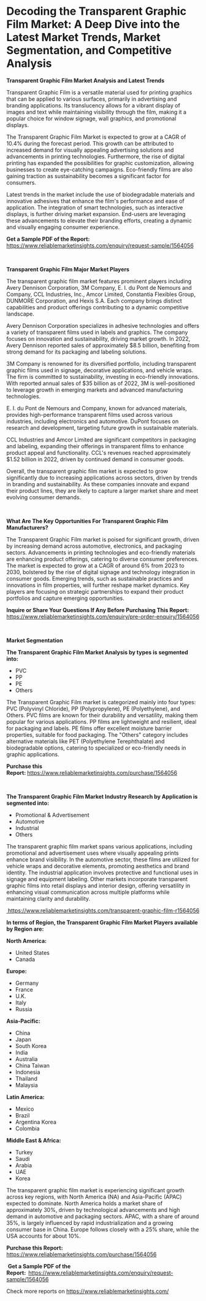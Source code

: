 <p><h1>Decoding the Transparent Graphic Film Market: A Deep Dive into the Latest Market Trends, Market Segmentation, and Competitive Analysis</h1></p><p><strong>Transparent Graphic Film Market Analysis and Latest Trends</strong></p>
<p><p>Transparent Graphic Film is a versatile material used for printing graphics that can be applied to various surfaces, primarily in advertising and branding applications. Its translucency allows for a vibrant display of images and text while maintaining visibility through the film, making it a popular choice for window signage, wall graphics, and promotional displays.</p><p>The Transparent Graphic Film Market is expected to grow at a CAGR of 10.4% during the forecast period. This growth can be attributed to increased demand for visually appealing advertising solutions and advancements in printing technologies. Furthermore, the rise of digital printing has expanded the possibilities for graphic customization, allowing businesses to create eye-catching campaigns. Eco-friendly films are also gaining traction as sustainability becomes a significant factor for consumers.</p><p>Latest trends in the market include the use of biodegradable materials and innovative adhesives that enhance the film's performance and ease of application. The integration of smart technologies, such as interactive displays, is further driving market expansion. End-users are leveraging these advancements to elevate their branding efforts, creating a dynamic and visually engaging consumer experience.</p></p>
<p><strong>Get a Sample PDF of the Report:&nbsp;</strong> <a href="https://www.reliablemarketinsights.com/enquiry/request-sample/1564056?utm_campaign=2039&utm_medium=2&utm_source=Github&utm_content=ia&utm_term=01022025&utm_id=transparent-graphic-film">https://www.reliablemarketinsights.com/enquiry/request-sample/1564056</a></p>
<p>&nbsp;</p>
<p><strong>Transparent Graphic Film Major Market Players</strong></p>
<p><p>The transparent graphic film market features prominent players including Avery Dennison Corporation, 3M Company, E. I. du Pont de Nemours and Company, CCL Industries, Inc., Amcor Limited, Constantia Flexibles Group, DUNMORE Corporation, and Hexis S.A. Each company brings distinct capabilities and product offerings contributing to a dynamic competitive landscape.</p><p>Avery Dennison Corporation specializes in adhesive technologies and offers a variety of transparent films used in labels and graphics. The company focuses on innovation and sustainability, driving market growth. In 2022, Avery Dennison reported sales of approximately $8.5 billion, benefiting from strong demand for its packaging and labeling solutions.</p><p>3M Company is renowned for its diversified portfolio, including transparent graphic films used in signage, decorative applications, and vehicle wraps. The firm is committed to sustainability, investing in eco-friendly innovations. With reported annual sales of $35 billion as of 2022, 3M is well-positioned to leverage growth in emerging markets and advanced manufacturing technologies.</p><p>E. I. du Pont de Nemours and Company, known for advanced materials, provides high-performance transparent films used across various industries, including electronics and automotive. DuPont focuses on research and development, targeting future growth in sustainable materials.</p><p>CCL Industries and Amcor Limited are significant competitors in packaging and labeling, expanding their offerings in transparent films to enhance product appeal and functionality. CCL's revenues reached approximately $1.52 billion in 2022, driven by continued demand in consumer goods.</p><p>Overall, the transparent graphic film market is expected to grow significantly due to increasing applications across sectors, driven by trends in branding and sustainability. As these companies innovate and expand their product lines, they are likely to capture a larger market share and meet evolving consumer demands.</p></p>
<p>&nbsp;</p>
<p><strong>What Are The Key Opportunities For Transparent Graphic Film Manufacturers?</strong></p>
<p><p>The Transparent Graphic Film market is poised for significant growth, driven by increasing demand across automotive, electronics, and packaging sectors. Advancements in printing technologies and eco-friendly materials are enhancing product offerings, catering to diverse consumer preferences. The market is expected to grow at a CAGR of around 6% from 2023 to 2030, bolstered by the rise of digital signage and technology integration in consumer goods. Emerging trends, such as sustainable practices and innovations in film properties, will further reshape market dynamics. Key players are focusing on strategic partnerships to expand their product portfolios and capture emerging opportunities.</p></p>
<p><strong>Inquire or Share Your Questions If Any Before Purchasing This Report:</strong> <a href="https://www.reliablemarketinsights.com/enquiry/pre-order-enquiry/1564056?utm_campaign=2039&utm_medium=2&utm_source=Github&utm_content=ia&utm_term=01022025&utm_id=transparent-graphic-film">https://www.reliablemarketinsights.com/enquiry/pre-order-enquiry/1564056</a></p>
<p>&nbsp;</p>
<p><strong>Market Segmentation</strong></p>
<p><strong>The Transparent Graphic Film Market Analysis by types is segmented into:</strong></p>
<p><ul><li>PVC</li><li>PP</li><li>PE</li><li>Others</li></ul></p>
<p><p>The Transparent Graphic Film market is categorized mainly into four types: PVC (Polyvinyl Chloride), PP (Polypropylene), PE (Polyethylene), and Others. PVC films are known for their durability and versatility, making them popular for various applications. PP films are lightweight and resilient, ideal for packaging and labels. PE films offer excellent moisture barrier properties, suitable for food packaging. The "Others" category includes alternative materials like PET (Polyethylene Terephthalate) and biodegradable options, catering to specialized or eco-friendly needs in graphic applications.</p></p>
<p><strong>Purchase this Report:&nbsp;</strong><a href="https://www.reliablemarketinsights.com/purchase/1564056?utm_campaign=2039&utm_medium=2&utm_source=Github&utm_content=ia&utm_term=01022025&utm_id=transparent-graphic-film">https://www.reliablemarketinsights.com/purchase/1564056</a></p>
<p>&nbsp;</p>
<p><strong>The Transparent Graphic Film Market Industry Research by Application is segmented into:</strong></p>
<p><ul><li>Promotional & Advertisement</li><li>Automotive</li><li>Industrial</li><li>Others</li></ul></p>
<p><p>The transparent graphic film market spans various applications, including promotional and advertisement uses where visually appealing prints enhance brand visibility. In the automotive sector, these films are utilized for vehicle wraps and decorative elements, promoting aesthetics and brand identity. The industrial application involves protective and functional uses in signage and equipment labeling. Other markets incorporate transparent graphic films into retail displays and interior design, offering versatility in enhancing visual communication across multiple platforms while maintaining clarity and durability.</p></p>
<p><a href="https://www.reliablemarketinsights.com/transparent-graphic-film-r1564056?utm_campaign=2039&utm_medium=2&utm_source=Github&utm_content=ia&utm_term=01022025&utm_id=transparent-graphic-film">&nbsp;https://www.reliablemarketinsights.com/transparent-graphic-film-r1564056</a></p>
<p><strong>In terms of Region, the Transparent Graphic Film Market Players available by Region are:</strong></p>
<p>
    <p> <strong> North America: </strong>
        <ul>
            <li>United States</li>
            <li>Canada</li>
        </ul>
        </p> 
    <p> <strong> Europe: </strong>
        <ul>
            <li>Germany</li>
            <li>France</li>
            <li>U.K.</li>
            <li>Italy</li>
            <li>Russia</li>
        </ul>
        </p> 
    <p> <strong> Asia-Pacific: </strong>
        <ul>
            <li>China</li>
            <li>Japan</li>
            <li>South Korea</li>
            <li>India</li>
            <li>Australia</li>
            <li>China Taiwan</li>
            <li>Indonesia</li>
            <li>Thailand</li>
            <li>Malaysia</li>
        </ul>
        </p> 
    <p> <strong> Latin America: </strong>
        <ul>
            <li>Mexico</li>
            <li>Brazil</li>
            <li>Argentina Korea</li>
            <li>Colombia</li>
        </ul>
        </p> 
    <p> <strong> Middle East & Africa: </strong>
        <ul>
            <li>Turkey</li>
            <li>Saudi</li>
            <li>Arabia</li>
            <li>UAE</li>
            <li>Korea</li>
        </ul>
    </p>
    </p>
<p><p>The transparent graphic film market is experiencing significant growth across key regions, with North America (NA) and Asia-Pacific (APAC) expected to dominate. North America holds a market share of approximately 30%, driven by technological advancements and high demand in automotive and packaging sectors. APAC, with a share of around 35%, is largely influenced by rapid industrialization and a growing consumer base in China. Europe follows closely with a 25% share, while the USA accounts for about 10%.</p></p>
<p><strong>Purchase this Report: </strong><a href="https://www.reliablemarketinsights.com/purchase/1564056?utm_campaign=2039&utm_medium=2&utm_source=Github&utm_content=ia&utm_term=01022025&utm_id=transparent-graphic-film">https://www.reliablemarketinsights.com/purchase/1564056</a></p>
<p>&nbsp;<strong>Get a Sample PDF of the Report:&nbsp;&nbsp;</strong><a href="https://www.reliablemarketinsights.com/enquiry/request-sample/1564056?utm_campaign=2039&utm_medium=2&utm_source=Github&utm_content=ia&utm_term=01022025&utm_id=transparent-graphic-film">https://www.reliablemarketinsights.com/enquiry/request-sample/1564056</a></p>
<p><strong></strong></p>
<p>Check more reports on <a href="https://www.reliablemarketinsights.com/?utm_campaign=2039&utm_medium=2&utm_source=Github&utm_content=ia&utm_term=01022025&utm_id=transparent-graphic-film">https://www.reliablemarketinsights.com/</a></p>